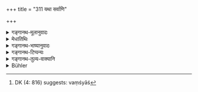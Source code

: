 +++
title = "311 यथा सर्वाणि"

+++

<details><summary>गङ्गानथ-मूलानुवादः</summary>

As the earth sustains all beings equally, so does the king support all beings; and this is the function of Pṛthivī.—(311)
</details>

<details><summary>मेधातिथिः</summary>

**धरा** पृथ्वी । तद्वद् दीनानाथाश् च वंशाश्[^७७१] च भरणीयाः ॥ ९.३११ ॥


[^७७१]:
     DK (4: 816) suggests: vaṃśyāś
</details>

<details><summary>गङ्गानथ-भाष्यानुवादः</summary>

‘*Dharā*’—The earth.

The king shall support the poor and the destitute persons, as also their families.—(311)
</details>

<details><summary>गङ्गानथ-टिप्पन्यः</summary>

This verse is quoted in *Vīramitrodaya* (Rājanīti, p. 19), which adds
the following explanation:—‘Just as the earth supports all sorts of
beings, animate and inanimate, high and low,—so also does the king
protect all men, those who are capable of paying taxes as well as the
poor and the distressed; and this is called his *Pārthiva-vrata*’.
</details>

<details><summary>गङ्गानथ-तुल्य-वाक्यानि</summary>

**(verses 9.301-312)  
**

[\[See texts under
7.1-42.\]]
</details>

<details><summary>Bühler</summary>

311	As the Earth supports all created beings equally, thus (a king) who supports all his subjects, (takes upon himself) the office of the Earth.
</details>
